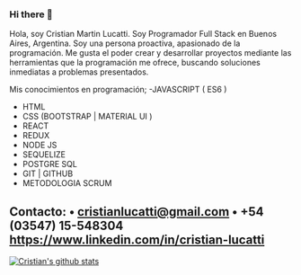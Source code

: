 ### Hi there 👋

Hola, soy  Cristian Martin Lucatti. Soy Programador  Full Stack en Buenos Aires, Argentina. Soy una persona proactiva, apasionado de la programación. Me gusta el poder crear y desarrollar proyectos  mediante las herramientas que la programación me ofrece, buscando soluciones inmediatas a problemas presentados.

Mis conocimientos en programación;
-JAVASCRIPT ( ES6 )
- HTML
- CSS (BOOTSTRAP | MATERIAL UI )
- REACT
- REDUX
- NODE JS
- SEQUELIZE
- POSTGRE SQL
- GIT | GITHUB
- METODOLOGIA SCRUM

Contacto:
• cristianlucatti@gmail.com
• +54 (03547) 15-548304
 https://www.linkedin.com/in/cristian-lucatti
---
[![Cristian's github stats](https://github-readme-stats.vercel.app/api?username=cristianluca19&show_icons=true&hide=contribs)](https://github.com/anuraghazra/github-readme-stats)
<!--
**cristianluca19/cristianluca19** is a ✨ _special_ ✨ repository because its `README.md` (this file) appears on your GitHub profile.

Here are some ideas to get you started:

- 🔭 I’m currently working on ...
- 🌱 I’m currently learning ...
- 👯 I’m looking to collaborate on ...
- 🤔 I’m looking for help with ...
- 💬 Ask me about ...
- 📫 How to reach me: ...
- 😄 Pronouns: ...
- ⚡ Fun fact: ...
-->
